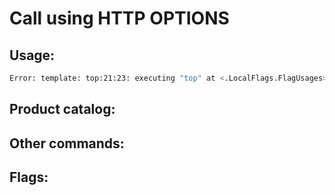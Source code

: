 # Call using HTTP OPTIONS

## Usage:
```bash
Error: template: top:21:23: executing "top" at <.LocalFlags.FlagUsages>: error calling FlagUsages: runtime error: index out of range [0] with length 0
```

## Product catalog:

## Other commands:

## Flags:
```bash

```

